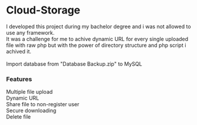 # Cloud-Storage
I developed this project during my bachelor degree and i was not allowed to use any framework.<br>
It was a challenge for me to achive dynamic URL for every single uploaded file with raw php but with the power of directory structure and php script i achived it.<br>
<br>
Import database from "Database Backup.zip" to MySQL
<h3>Features</h3>
Multiple file upload</br>
Dynamic URL</br>
Share file to non-register user</br>
Secure downloading</br>
Delete file<br>

